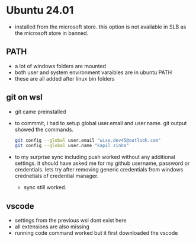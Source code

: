 # Ubuntu 24.01

- installed from the microsoft store. this option is not available in SLB as the microsoft store in banned.

## PATH

- a lot of windows folders are mounted
- both user and system environment varaibles are in ubuntu PATH
- these are all added after linux bin folders

## git on wsl

- git came preinstalled
- to commmit, i had to setup global user.email and user.name. git output showed the commands.

  ```bash
  git config --global user.email "wise.dev45@outlook.com"
  git config --global user.name "kapil sinha"
  ```

- to my surprise sync including push worked without any additional settings. it should have asked me for my github username, password or credentials. lets try after removing generic credentials from windows crednetials of credential manager.
  - sync still worked.

## vscode

- settings from the previous wsl dont exist here
- all extensions are also missing
- running code command worked but it first downloaded the vscode